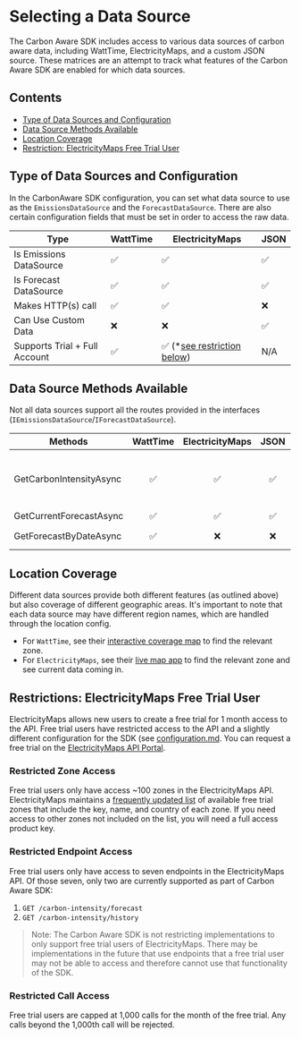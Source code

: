 # Selecting a Data Source

The Carbon Aware SDK includes access to various data sources of carbon aware
data, including WattTime, ElectricityMaps, and a custom JSON source. These
matrices are an attempt to track what features of the Carbon Aware SDK are
enabled for which data sources.

## Contents

- [Type of Data Sources and Configuration](#type-of-data-sources-and-configuration)
- [Data Source Methods Available](#data-source-methods-available)
- [Location Coverage](#location-coverage)
- [Restriction: ElectricityMaps Free Trial User](#restrictions-electricitymaps-free-trial-user)

## Type of Data Sources and Configuration

In the CarbonAware SDK configuration, you can set what data source to use as the
`EmissionsDataSource` and the `ForecastDataSource`. There are also certain
configuration fields that must be set in order to access the raw data.

| Type | WattTime  | ElectricityMaps | JSON |
|------|------|------|------|
| Is Emissions DataSource | &#9989; | &#9989; | &#9989; |
| Is Forecast DataSource | &#9989;  | &#9989; | &#9989; |
| Makes HTTP(s) call | &#9989;  | &#9989; | &#10060; |
| Can Use Custom Data | &#10060;  | &#10060; | &#9989; |
| Supports Trial + Full Account | &#9989;  | &#9989; (*[see restriction below](#restrictions-electricitymaps-free-trial-user)) | N/A |

## Data Source Methods Available

Not all data sources support all the routes provided in the interfaces
(`IEmissionsDataSource`/`IForecastDataSource`).

| Methods | WattTime | ElectricityMaps | JSON | CLI Usage | Web Api Usage | SDK Usage |
| --- | :---: | :---: | :---: | :---: | :---: | :---: |
| GetCarbonIntensityAsync | &#9989; | &#9989; | &#9989; | `emissions` | `emissions/bylocation` or `emissions/bylocations` or `emissions/bylocations/best` or `emissions/average`&#8209;`carbon`&#8209;`intensity` or `emissions/average`&#8209;`carbon`&#8209;`intensity/batch` | `GetEmissionsDataAsync(...)` or `GetBestEmissionsDataAsync(...)` or `GetAverageCarbonIntensityDataAsync(...)` |
| GetCurrentForecastAsync | &#9989; | &#9989; | &#9989; | `emissions`&#8209;`forecasts` | `forecasts/current` | `GetCurrentForecastAsync(...)` |
| GetForecastByDateAsync | &#9989; | &#10060; | &#10060; | `emissions`&#8209;`forecasts`&#32;&#8209;&#8209;`requested`&#8209;`at` | `forecasts/batch` with `requestedAt` field | `GetForecastByDateAsync(...)` |

## Location Coverage

Different data sources provide both different features (as outlined above) but
also coverage of different geographic areas. It's important to note that each
data source may have different region names, which are handled through the
location config.

- For `WattTime`, see their
  [interactive coverage map](https://www.watttime.org/explorer) to find the
  relevant zone.
- For `ElectricityMaps`, see their
  [live map app](https://app.electricitymaps.com/map?utm_source=electricitymaps.com&utm_medium=website&utm_campaign=banner)
  to find the relevant zone and see current data coming in.

## Restrictions: ElectricityMaps Free Trial User

ElectricityMaps allows new users to create a free trial for 1 month access to
the API. Free trial users have restricted access to the API and a slightly
different configuration for the SDK (see
[configuration.md](./configuration.md#electricitymaps-configuration). You can
request a free trial on the
[ElectricityMaps API Portal](https://api-portal.electricitymaps.com/).

### Restricted Zone Access

Free trial users only have access ~100 zones in the ElectricityMaps API.
ElectricityMaps maintains a
[frequently updated list](https://docs.google.com/document/d/e/2PACX-1vTdYp8E5E3fNogL54ICf_UxfA_rZ_RPO4WKWI4ZANPSX25jCbvHtAxc-VrJt9HymeRHFcSGWXjhVHS0/pub)
of available free trial zones that include the key, name, and country of each
zone. If you need access to other zones not included on the list, you will need
a full access product key.

### Restricted Endpoint Access

Free trial users only have access to seven endpoints in the ElectricityMaps API.
Of those seven, only two are currently supported as part of Carbon Aware SDK:

1. `GET /carbon-intensity/forecast`
2. `GET /carbon-intensity/history`

> Note: The Carbon Aware SDK is not restricting implementations to only support
> free trial users of ElectricityMaps. There may be implementations in the
> future that use endpoints that a free trial user may not be able to access and
> therefore cannot use that functionality of the SDK.

### Restricted Call Access

Free trial users are capped at 1,000 calls for the month of the free trial. Any
calls beyond the 1,000th call will be rejected.

